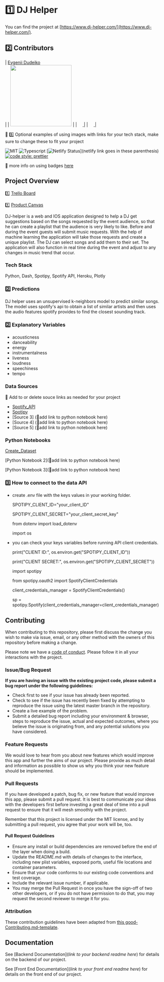 # 1️⃣ DJ Helper

You can find the project at [https://www.dj-helper.com/](https://www.dj-helper.com/).

## 2️⃣ Contributors

|                                       [Evgenii Dudeiko](https://github.com/Edudeiko)                                        
|
|                      [<img src="https://i.ibb.co/MsbFVHQ/linkedin-pic.jpg" width = "200" />](https://github.com/Edudeiko)                       |
|                 [<img src="https://github.com/favicon.ico" width="15"> ](https://github.com/Edudeiko)                 |
| [ <img src="https://static.licdn.com/sc/h/al2o9zrvru7aqj8e1x2rzsrca" width="15"> ](https://www.linkedin.com/in/ed-dudeiko-06384a195/) |


🚫 5️⃣ Optional examples of using images with links for your tech stack, make sure to change these to fit your project

![MIT](https://img.shields.io/packagist/l/doctrine/orm.svg)
![Typescript](https://img.shields.io/npm/types/typescript.svg?style=flat)
[![Netlify Status](https://api.netlify.com/api/v1/badges/b5c4db1c-b10d-42c3-b157-3746edd9e81d/deploy-status)](netlify link goes in these parenthesis)
[![code style: prettier](https://img.shields.io/badge/code_style-prettier-ff69b4.svg?style=flat-square)](https://github.com/prettier/prettier)

🚫 more info on using badges [here](https://github.com/badges/shields)

## Project Overview


1️⃣ [Trello Board](https://trello.com/b/udZnuhhk/dj-helper)

1️⃣ [Product Canvas](https://www.notion.so/594af78f1b344d38976c00f9e71cf048?v=d50f07ef5cdc4e61aaadd9b6208e437a)

DJ-helper is a web and IOS application designed to help a DJ get suggestions based on the songs requested by the event audience, so that he can create a playlist that the audience is very likely to like. Before and during the event guests will submit music requests. With the help of machine learning the application will take those requests and create a unique playlist. The DJ can select songs and add them to their set. The application will also function in real time during the event and adjust to any changes in music trend that occur.

### Tech Stack

Python, Dash, Spotipy, Spotify API, Heroku, Plotly

### 2️⃣ Predictions

DJ helper uses an unsupervised k-neighbors model to predict similar songs. The model uses spotify's api to obtain a list of similar artists and then uses the audio features spotify provides to find the closest sounding track.

### 2️⃣ Explanatory Variables

- acousticness
- danceability
- energy
- instrumentalness
- liveness
- loudness
- speechiness
- tempo

### Data Sources
🚫  Add to or delete souce links as needed for your project


-   [Spotify_API](https://developer.spotify.com/documentation/web-api/)
-   [Spotipy](https://spotipy.readthedocs.io/en/2.12.0/#getting-started)
-   [Source 3] (🚫add link to python notebook here)
-   [Source 4] (🚫add link to python notebook here)
-   [Source 5] (🚫add link to python notebook here)

### Python Notebooks

[Create_Dataset](https://github.com/Lambda-School-Labs/djhelper-ds/blob/master/update_dataset.ipynb)

[Python Notebook 2](🚫add link to python notebook here)

[Python Notebook 3](🚫add link to python notebook here)

### 3️⃣ How to connect to the data API

- create .env file with the keys values in your working folder.
  
  SPOTIPY_CLIENT_ID="your_client_ID"

  SPOTIPY_CLIENT_SECRET="your_client_secret_key"
  
  from dotenv import load_dotenv

  import os
  
- you can check your keys variables before running API client credentials.
  
  print("CLIENT ID:", os.environ.get("SPOTIPY_CLIENT_ID"))

  print("CLIENT SECRET:", os.environ.get("SPOTIPY_CLIENT_SECRET"))
  
  import spotipy

  from spotipy.oauth2 import SpotifyClientCredentials
  
  client_credentials_manager = SpotifyClientCredentials()

  sp = spotipy.Spotify(client_credentials_manager=client_credentials_manager)

## Contributing

When contributing to this repository, please first discuss the change you wish to make via issue, email, or any other method with the owners of this repository before making a change.

Please note we have a [code of conduct](./code_of_conduct.md.md). Please follow it in all your interactions with the project.

### Issue/Bug Request

 **If you are having an issue with the existing project code, please submit a bug report under the following guidelines:**
 - Check first to see if your issue has already been reported.
 - Check to see if the issue has recently been fixed by attempting to reproduce the issue using the latest master branch in the repository.
 - Create a live example of the problem.
 - Submit a detailed bug report including your environment & browser, steps to reproduce the issue, actual and expected outcomes,  where you believe the issue is originating from, and any potential solutions you have considered.

### Feature Requests

We would love to hear from you about new features which would improve this app and further the aims of our project. Please provide as much detail and information as possible to show us why you think your new feature should be implemented.

### Pull Requests

If you have developed a patch, bug fix, or new feature that would improve this app, please submit a pull request. It is best to communicate your ideas with the developers first before investing a great deal of time into a pull request to ensure that it will mesh smoothly with the project.

Remember that this project is licensed under the MIT license, and by submitting a pull request, you agree that your work will be, too.

#### Pull Request Guidelines

- Ensure any install or build dependencies are removed before the end of the layer when doing a build.
- Update the README.md with details of changes to the interface, including new plist variables, exposed ports, useful file locations and container parameters.
- Ensure that your code conforms to our existing code conventions and test coverage.
- Include the relevant issue number, if applicable.
- You may merge the Pull Request in once you have the sign-off of two other developers, or if you do not have permission to do that, you may request the second reviewer to merge it for you.

### Attribution

These contribution guidelines have been adapted from [this good-Contributing.md-template](https://gist.github.com/PurpleBooth/b24679402957c63ec426).

## Documentation

See [Backend Documentation](_link to your backend readme here_) for details on the backend of our project.

See [Front End Documentation](_link to your front end readme here_) for details on the front end of our project.

